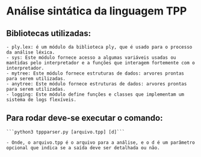 # Análise sintática da linguagem TPP

## Bibliotecas utilizadas:
	- ply.lex: é um módulo da biblioteca ply, que é usado para o processo da análise léxica.
	- sys: Este módulo fornece acesso a algumas variáveis ​​usadas ou mantidas pelo interpretador e a funções que interagem fortemente com o interpretador.
    - mytree: Este módulo fornece estruturas de dados: arvores prontas para serem utilizadas. 
    - anytree: Este módulo fornece estruturas de dados: arvores prontas para serem utilizadas. 
    - logging: Este módulo define funções e classes que implementam um sistema de logs flexíveis.

## Para rodar deve-se executar o comando:
	```python3 tppparser.py [arquivo.tpp] [d]```

	- Onde, o arquivo.tpp é o arquivo para a análise, e o d é um parâmetro opcional que indica se a saída deve ser detalhada ou não.